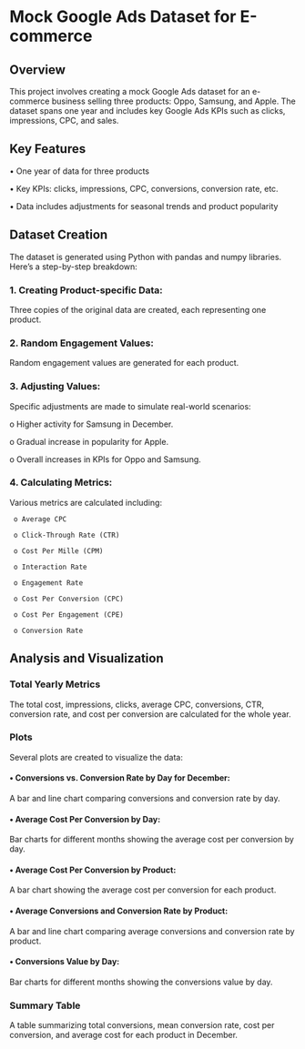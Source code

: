# Mock Google Ads Dataset for E-commerce
## Overview
This project involves creating a mock Google Ads dataset for an e-commerce business selling three products: 
Oppo, Samsung, and Apple. The dataset spans one year and includes key Google Ads KPIs such as clicks, impressions, CPC, and sales.

## Key Features
• One year of data for three products

• Key KPIs: clicks, impressions, CPC, conversions, conversion rate, etc.

• Data includes adjustments for seasonal trends and product popularity

## Dataset Creation

The dataset is generated using Python with pandas and numpy libraries. Here’s a step-by-step breakdown:

### 1. Creating Product-specific Data:
Three copies of the original data are created, each representing one product.

### 2. Random Engagement Values:
Random engagement values are generated for each product.

### 3. Adjusting Values:
Specific adjustments are made to simulate real-world scenarios:

   o Higher activity for Samsung in December.
   
   o Gradual increase in popularity for Apple.
   
   o Overall increases in KPIs for Oppo and Samsung.
   

### 4. Calculating Metrics:
Various metrics are calculated including:

     o Average CPC
   
     o Click-Through Rate (CTR)
   
     o Cost Per Mille (CPM)
   
     o Interaction Rate
   
     o Engagement Rate
   
     o Cost Per Conversion (CPC)
   
     o Cost Per Engagement (CPE)
   
     o Conversion Rate
   

 ## Analysis and Visualization

### Total Yearly Metrics
The total cost, impressions, clicks, average CPC, conversions, CTR, conversion rate, and cost per conversion are calculated for the whole year.

### Plots
Several plots are created to visualize the data:

#### • Conversions vs. Conversion Rate by Day for December:
A bar and line chart comparing conversions and conversion rate by day.

#### • Average Cost Per Conversion by Day:
Bar charts for different months showing the average cost per conversion by day.

#### • Average Cost Per Conversion by Product:
A bar chart showing the average cost per conversion for each product.

#### • Average Conversions and Conversion Rate by Product:
A bar and line chart comparing average conversions and conversion rate by product.

#### • Conversions Value by Day:
Bar charts for different months showing the conversions value by day.

### Summary Table
A table summarizing total conversions, mean conversion rate, cost per conversion, and average cost for each product in December.

